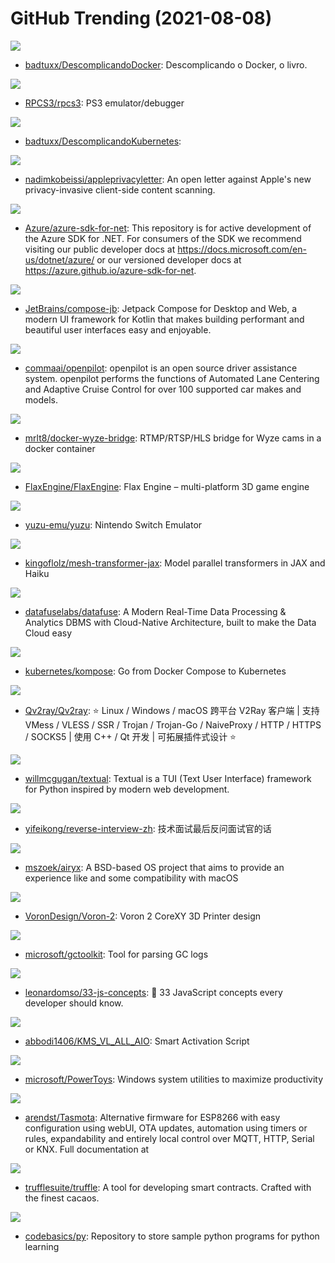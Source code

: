 # GitHub Trending (2021-08-08)

![](https://img.shields.io/badge/none-New%201-green?style=flat-square&logo=appveyor)
- [badtuxx/DescomplicandoDocker](https://github.com/badtuxx/DescomplicandoDocker): Descomplicando o Docker, o livro.

![](https://img.shields.io/badge/C%2B%2B-New%2099-green?style=flat-square&logo=appveyor)
- [RPCS3/rpcs3](https://github.com/RPCS3/rpcs3): PS3 emulator/debugger

![](https://img.shields.io/badge/Shell-New%20240-green?style=flat-square&logo=appveyor)
- [badtuxx/DescomplicandoKubernetes](https://github.com/badtuxx/DescomplicandoKubernetes): 

![](https://img.shields.io/badge/JavaScript-New%20294-green?style=flat-square&logo=appveyor)
- [nadimkobeissi/appleprivacyletter](https://github.com/nadimkobeissi/appleprivacyletter): An open letter against Apple's new privacy-invasive client-side content scanning.

![](https://img.shields.io/badge/C%23-New%20198-green?style=flat-square&logo=appveyor)
- [Azure/azure-sdk-for-net](https://github.com/Azure/azure-sdk-for-net): This repository is for active development of the Azure SDK for .NET. For consumers of the SDK we recommend visiting our public developer docs at https://docs.microsoft.com/en-us/dotnet/azure/ or our versioned developer docs at https://azure.github.io/azure-sdk-for-net.

![](https://img.shields.io/badge/Kotlin-New%20391-green?style=flat-square&logo=appveyor)
- [JetBrains/compose-jb](https://github.com/JetBrains/compose-jb): Jetpack Compose for Desktop and Web, a modern UI framework for Kotlin that makes building performant and beautiful user interfaces easy and enjoyable.

![](https://img.shields.io/badge/C%2B%2B-New%201-green?style=flat-square&logo=appveyor)
- [commaai/openpilot](https://github.com/commaai/openpilot): openpilot is an open source driver assistance system. openpilot performs the functions of Automated Lane Centering and Adaptive Cruise Control for over 100 supported car makes and models.

![](https://img.shields.io/badge/Python-New%2097-green?style=flat-square&logo=appveyor)
- [mrlt8/docker-wyze-bridge](https://github.com/mrlt8/docker-wyze-bridge): RTMP/RTSP/HLS bridge for Wyze cams in a docker container

![](https://img.shields.io/badge/C%2B%2B-New%2096-green?style=flat-square&logo=appveyor)
- [FlaxEngine/FlaxEngine](https://github.com/FlaxEngine/FlaxEngine): Flax Engine – multi-platform 3D game engine

![](https://img.shields.io/badge/C%2B%2B-New%2044-green?style=flat-square&logo=appveyor)
- [yuzu-emu/yuzu](https://github.com/yuzu-emu/yuzu): Nintendo Switch Emulator

![](https://img.shields.io/badge/Python-New%20145-green?style=flat-square&logo=appveyor)
- [kingoflolz/mesh-transformer-jax](https://github.com/kingoflolz/mesh-transformer-jax): Model parallel transformers in JAX and Haiku

![](https://img.shields.io/badge/Rust-New%20354-green?style=flat-square&logo=appveyor)
- [datafuselabs/datafuse](https://github.com/datafuselabs/datafuse): A Modern Real-Time Data Processing & Analytics DBMS with Cloud-Native Architecture, built to make the Data Cloud easy

![](https://img.shields.io/badge/Go-New%20170-green?style=flat-square&logo=appveyor)
- [kubernetes/kompose](https://github.com/kubernetes/kompose): Go from Docker Compose to Kubernetes

![](https://img.shields.io/badge/C%2B%2B-New%2058-green?style=flat-square&logo=appveyor)
- [Qv2ray/Qv2ray](https://github.com/Qv2ray/Qv2ray): ⭐ Linux / Windows / macOS 跨平台 V2Ray 客户端 | 支持 VMess / VLESS / SSR / Trojan / Trojan-Go / NaiveProxy / HTTP / HTTPS / SOCKS5 | 使用 C++ / Qt 开发 | 可拓展插件式设计 ⭐

![](https://img.shields.io/badge/Python-New%2063-green?style=flat-square&logo=appveyor)
- [willmcgugan/textual](https://github.com/willmcgugan/textual): Textual is a TUI (Text User Interface) framework for Python inspired by modern web development.

![](https://img.shields.io/badge/none-New%20428-green?style=flat-square&logo=appveyor)
- [yifeikong/reverse-interview-zh](https://github.com/yifeikong/reverse-interview-zh): 技术面试最后反问面试官的话

![](https://img.shields.io/badge/Objective-C-New%20527-green?style=flat-square&logo=appveyor)
- [mszoek/airyx](https://github.com/mszoek/airyx): A BSD-based OS project that aims to provide an experience like and some compatibility with macOS

![](https://img.shields.io/badge/none-New%2021-green?style=flat-square&logo=appveyor)
- [VoronDesign/Voron-2](https://github.com/VoronDesign/Voron-2): Voron 2 CoreXY 3D Printer design

![](https://img.shields.io/badge/Java-New%20124-green?style=flat-square&logo=appveyor)
- [microsoft/gctoolkit](https://github.com/microsoft/gctoolkit): Tool for parsing GC logs

![](https://img.shields.io/badge/JavaScript-New%20238-green?style=flat-square&logo=appveyor)
- [leonardomso/33-js-concepts](https://github.com/leonardomso/33-js-concepts): 📜 33 JavaScript concepts every developer should know.

![](https://img.shields.io/badge/Batchfile-New%2044-green?style=flat-square&logo=appveyor)
- [abbodi1406/KMS_VL_ALL_AIO](https://github.com/abbodi1406/KMS_VL_ALL_AIO): Smart Activation Script

![](https://img.shields.io/badge/C%23-New%20373-green?style=flat-square&logo=appveyor)
- [microsoft/PowerToys](https://github.com/microsoft/PowerToys): Windows system utilities to maximize productivity

![](https://img.shields.io/badge/C-New%2016-green?style=flat-square&logo=appveyor)
- [arendst/Tasmota](https://github.com/arendst/Tasmota): Alternative firmware for ESP8266 with easy configuration using webUI, OTA updates, automation using timers or rules, expandability and entirely local control over MQTT, HTTP, Serial or KNX. Full documentation at

![](https://img.shields.io/badge/JavaScript-New%2013-green?style=flat-square&logo=appveyor)
- [trufflesuite/truffle](https://github.com/trufflesuite/truffle): A tool for developing smart contracts. Crafted with the finest cacaos.

![](https://img.shields.io/badge/Jupyter%20Notebook-New%2010-green?style=flat-square&logo=appveyor)
- [codebasics/py](https://github.com/codebasics/py): Repository to store sample python programs for python learning

